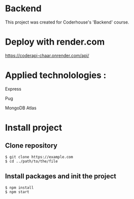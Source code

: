 # Backend

This project was created for Coderhouse's 'Backend' course.

# Deploy with render.com

https://coderapi-chaar.onrender.com/api/

# Applied technolologies :

<p>Express</p>
<p>Pug</p>
<p>MongoDB Atlas</p>

# Install project
## Clone repository

```
$ git clone https://example.com
$ cd ../path/to/the/file
```
## Install packages and init the project
```
$ npm install
$ npm start
```

